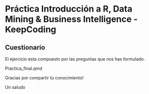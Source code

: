 # Práctica Introducción a R, Data Mining & Business Intelligence - KeepCoding
## Cuestionario
El ejercicio esta compuesto por las preguntas que nos has formulado.

Practica_final.qmd

Gracias por compartir tu conocimiento!

Un saludo